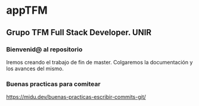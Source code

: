 # appTFM

## Grupo TFM Full Stack Developer. UNIR

### Bienvenid@ al repositorio

Iremos creando el trabajo de fin de master. Colgaremos la documentación y los avances del mismo.

### Buenas practicas para comitear 

https://midu.dev/buenas-practicas-escribir-commits-git/
